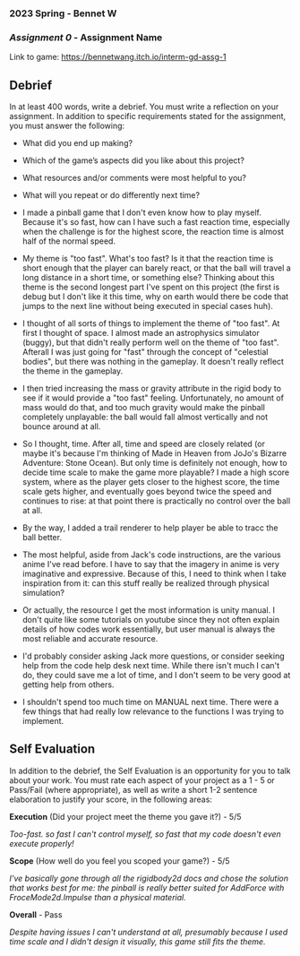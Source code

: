 ### **2023 Spring** - Bennet W
### *Assignment 0* - Assignment Name
Link to game: https://bennetwang.itch.io/interm-gd-assg-1


## **Debrief**
In at least 400 words, write a debrief. You must write a reflection on your assignment. In addition to specific requirements stated for the assignment, you must answer the following:

- What did you end up making?
- Which of the game’s aspects did you like about this project?
- What resources and/or comments were most helpful to you?
- What will you repeat or do differently next time?

- I made a pinball game that I don't even know how to play myself. Because it's so fast, how can I have such a fast reaction time, especially when the challenge is for the highest score, the reaction time is almost half of the normal speed.
- My theme is "too fast". What's too fast? Is it that the reaction time is short enough that the player can barely react, or that the ball will travel a long distance in a short time, or something else? Thinking about this theme is the second longest part I've spent on this project (the first is debug but I don't like it this time, why on earth would there be code that jumps to the next line without being executed in special cases huh).
- I thought of all sorts of things to implement the theme of "too fast". At first I thought of space. I almost made an astrophysics simulator (buggy), but that didn't really perform well on the theme of "too fast". Afterall I was just going for "fast" through the concept of "celestial bodies", but there was nothing in the gameplay. It doesn't really reflect the theme in the gameplay.
- I then tried increasing the mass or gravity attribute in the rigid body to see if it would provide a "too fast" feeling. Unfortunately, no amount of mass would do that, and too much gravity would make the pinball completely unplayable: the ball would fall almost vertically and not bounce around at all.
- So I thought, time. After all, time and speed are closely related (or maybe it's because I'm thinking of Made in Heaven from JoJo's Bizarre Adventure: Stone Ocean). But only time is definitely not enough, how to decide time scale to make the game more playable? I made a high score system, where as the player gets closer to the highest score, the time scale gets higher, and eventually goes beyond twice the speed and continues to rise: at that point there is practically no control over the ball at all.
- By the way, I added a trail renderer to help player be able to tracc the ball better.
- The most helpful, aside from Jack's code instructions, are the various anime I've read before. I have to say that the imagery in anime is very imaginative and expressive. Because of this, I need to think when I take inspiration from it: can this stuff really be realized through physical simulation?
- Or actually, the resource I get the most information is unity manual. I don't quite like some tutorials on youtube since they not often explain details of how codes work essentially, but user manual is always the most reliable and accurate resource.
- I'd probably consider asking Jack more questions, or consider seeking help from the code help desk next time. While there isn't much I can't do, they could save me a lot of time, and I don't seem to be very good at getting help from others.
- I shouldn't spend too much time on MANUAL next time. There were a few things that had really low relevance to the functions I was trying to implement.

## **Self Evaluation**
In addition to the debrief, the Self Evaluation is an opportunity for you to talk about your work. You must rate each aspect of your project as a 1 - 5 or Pass/Fail (where appropriate), as well as write a short 1-2 sentence elaboration to justify your score, in the following areas:


**Execution** (Did your project meet the theme you gave it?) - 5/5

*Too-fast. so fast I can't control myself, so fast that my code doesn't even execute properly!*


**Scope** (How well do you feel you scoped your game?) - 5/5


*I've basically gone through all the rigidbody2d docs and chose the solution that works best for me: the pinball is really better suited for AddForce with FroceMode2d.Impulse than a physical material.*


**Overall** - Pass


*Despite having issues I can't understand at all, presumably because I used time scale and I didn't design it visually, this game still fits the theme.*
